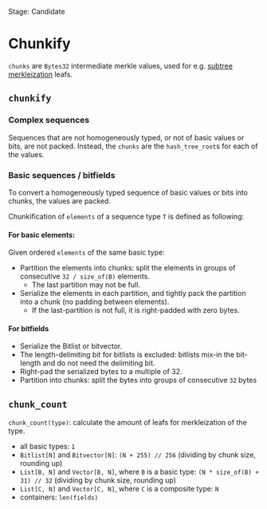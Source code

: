 Stage: Candidate


# Chunkify

`chunks` are `Bytes32` intermediate merkle values, used for e.g. [subtree merkleization](./subtree_merkleization.md) leafs.

## `chunkify`

### Complex sequences

Sequences that are not homogeneously typed, or not of basic values or bits, are not packed.
Instead, the `chunks` are the `hash_tree_root`s for each of the values.  

### Basic sequences / bitfields

To convert a homogeneously typed sequence of basic values or bits into chunks, the values are packed.

Chunkification of `elements` of a sequence type `T` is defined as following:

#### For basic elements:

Given ordered `elements` of the same basic type:
 - Partition the elements into chunks: split the elements in groups of consecutive `32 / size_of(B)` elements.
    - The last partition may not be full.
 - Serialize the elements in each partition, and tightly pack the partition into a chunk (no padding between elements).
    - If the last-partition is not full, it is right-padded with zero bytes.

#### For bitfields

 - Serialize the Bitlist or bitvector.
 - The length-delimiting bit for bitlists is excluded: bitlists mix-in the bit-length and do not need the delimiting bit.
 - Right-pad the serialized bytes to a multiple of 32.
 - Partition into chunks: split the bytes into groups of consecutive `32` bytes

## `chunk_count`

`chunk_count(type)`: calculate the amount of leafs for merkleization of the type.
 * all basic types: `1`
 * `Bitlist[N]` and `Bitvector[N]`: `(N + 255) // 256` (dividing by chunk size, rounding up)
 * `List[B, N]` and `Vector[B, N]`, where `B` is a basic type: `(N * size_of(B) + 31) // 32` (dividing by chunk size, rounding up)
 * `List[C, N]` and `Vector[C, N]`, where `C` is a composite type: `N`
 * containers: `len(fields)`


